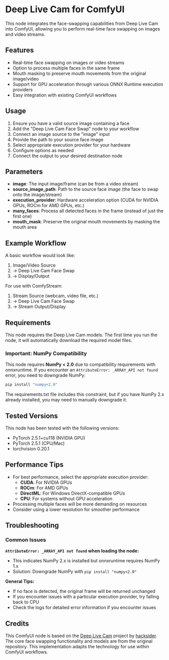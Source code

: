 # Deep Live Cam for ComfyUI

This node integrates the face-swapping capabilities from Deep Live Cam into ComfyUI, allowing you to perform real-time face swapping on images and video streams.

## Features

- Real-time face swapping on images or video streams
- Option to process multiple faces in the same frame
- Mouth masking to preserve mouth movements from the original image/video
- Support for GPU acceleration through various ONNX Runtime execution providers
- Easy integration with existing ComfyUI workflows

## Usage

1. Ensure you have a valid source image containing a face
2. Add the "Deep Live Cam Face Swap" node to your workflow
3. Connect an image source to the "image" input
4. Provide the path to your source face image
5. Select appropriate execution provider for your hardware
6. Configure options as needed
7. Connect the output to your desired destination node

## Parameters

- **image**: The input image/frame (can be from a video stream)
- **source_image_path**: Path to the source face image (the face to swap onto the image/stream)
- **execution_provider**: Hardware acceleration option (CUDA for NVIDIA GPUs, ROCm for AMD GPUs, etc.)
- **many_faces**: Process all detected faces in the frame (instead of just the first one)
- **mouth_mask**: Preserve the original mouth movements by masking the mouth area

## Example Workflow

A basic workflow would look like:

1. Image/Video Source
2. → Deep Live Cam Face Swap
3. → Display/Output

For use with ComfyStream:
1. Stream Source (webcam, video file, etc.)
2. → Deep Live Cam Face Swap
3. → Stream Output/Display

## Requirements

This node requires the Deep Live Cam models. The first time you run the node, it will automatically download the required model files.

### Important: NumPy Compatibility

This node requires **NumPy < 2.0** due to compatibility requirements with onnxruntime. If you encounter an `AttributeError: _ARRAY_API not found` error, you need to downgrade NumPy:

```bash
pip install "numpy<2.0"
```

The requirements.txt file includes this constraint, but if you have NumPy 2.x already installed, you may need to manually downgrade it.

## Tested Versions

This node has been tested with the following versions:
- PyTorch 2.5.1+cu118 (NVIDIA GPU)
- PyTorch 2.5.1 (CPU/Mac)
- torchvision 0.20.1

## Performance Tips

- For best performance, select the appropriate execution provider:
  - **CUDA**: For NVIDIA GPUs
  - **ROCm**: For AMD GPUs
  - **DirectML**: For Windows DirectX-compatible GPUs
  - **CPU**: For systems without GPU acceleration
- Processing multiple faces will be more demanding on resources
- Consider using a lower resolution for smoother performance

## Troubleshooting

### Common Issues

**`AttributeError: _ARRAY_API not found` when loading the node:**
- This indicates NumPy 2.x is installed but onnxruntime requires NumPy 1.x
- Solution: Downgrade NumPy with `pip install "numpy<2.0"`

**General Tips:**
- If no face is detected, the original frame will be returned unchanged
- If you encounter issues with a particular execution provider, try falling back to CPU
- Check the logs for detailed error information if you encounter issues 

## Credits

This ComfyUI node is based on the [Deep Live Cam](https://github.com/hacksider/Deep-Live-Cam) project by [hacksider](https://github.com/hacksider). The core face swapping functionality and models are from the original repository. This implementation adapts the technology for use within ComfyUI workflows. 